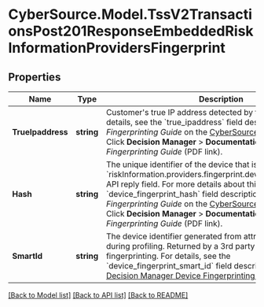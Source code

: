# CyberSource.Model.TssV2TransactionsPost201ResponseEmbeddedRiskInformationProvidersFingerprint
## Properties

Name | Type | Description | Notes
------------ | ------------- | ------------- | -------------
**TrueIpaddress** | **string** | Customer&#39;s true IP address detected by the application.  For details, see the &#x60;true_ipaddress&#x60; field description in _Device Fingerprinting Guide_ on the [CyberSource Business Center.](https://ebc2.cybersource.com/ebc2/) Click **Decision Manager** &gt; **Documentation** &gt; **Guides** &gt; _Device Fingerprinting Guide_ (PDF link).  | [optional] 
**Hash** | **string** | The unique identifier of the device that is returned in the &#x60;riskInformation.providers.fingerprint.device_fingerprint_hash&#x60; API reply field. For more details about this field, see the &#x60;device_fingerprint_hash&#x60; field description in the _Device Fingerprinting Guide_ on the [CyberSource Business Center.](https://ebc2.cybersource.com/ebc2/) Click **Decision Manager** &gt; **Documentation** &gt; **Guides** &gt; _Device Fingerprinting Guide_ (PDF link).  | [optional] 
**SmartId** | **string** | The device identifier generated from attributes collected during profiling. Returned by a 3rd party when you use device fingerprinting.  For details, see the &#x60;device_fingerprint_smart_id&#x60; field description in [CyberSource Decision Manager Device Fingerprinting Guide.](https://www.cybersource.com/developers/documentation/fraud_management)  | [optional] 

[[Back to Model list]](../README.md#documentation-for-models) [[Back to API list]](../README.md#documentation-for-api-endpoints) [[Back to README]](../README.md)


